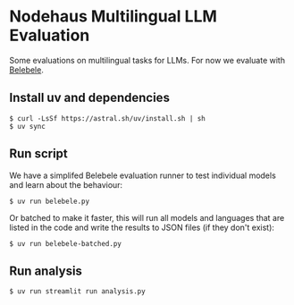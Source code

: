 # Nodehaus Multilingual LLM Evaluation

Some evaluations on multilingual tasks for LLMs. For now we evaluate with [Belebele](https://github.com/facebookresearch/belebele).

## Install uv and dependencies

```
$ curl -LsSf https://astral.sh/uv/install.sh | sh
$ uv sync
```

## Run script

We have a simplifed Belebele evaluation runner to test individual models and learn about the behaviour:

```
$ uv run belebele.py
```

Or batched to make it faster, this will run all models and languages that are listed in the code and write the results to JSON files (if they don't exist):

```
$ uv run belebele-batched.py
```

## Run analysis

```
$ uv run streamlit run analysis.py
```
